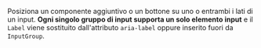 Posiziona un componente aggiuntivo o un bottone su uno o entrambi i lati di un input.  **Ogni singolo gruppo di input supporta un solo elemento input** e il `Label` viene sostituito dall'attributo `aria-label` oppure inserito fuori da `InputGroup`.
